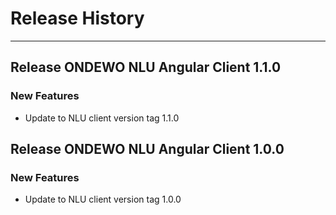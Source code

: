 # Release History
*****************

## Release ONDEWO NLU Angular Client 1.1.0

### New Features
 * Update to NLU client version tag 1.1.0

## Release ONDEWO NLU Angular Client 1.0.0

### New Features
 * Update to NLU client version tag 1.0.0